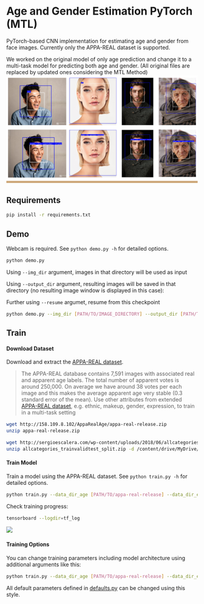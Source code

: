 # Age and Gender Estimation PyTorch (MTL)
PyTorch-based CNN implementation for estimating age and gender from face images.
Currently only the APPA-REAL dataset is supported.

We worked on the original model of only age prediction and change it to a multi-task model for predicting both age and gender. (All original files are replaced by updated ones considering the MTL Method)
<img src="misc/example_MTL.png" width="800px">

## Requirements

```bash
pip install -r requirements.txt
```

## Demo
Webcam is required.
See `python demo.py -h` for detailed options.

```bash
python demo.py
```

Using `--img_dir` argument, images in that directory will be used as input  

Using `--output_dir` argument,
resulting images will be saved in that directory (no resulting image window is displayed in this case):

Further using `--resume` argumet, resume from this checkpoint

```bash
python demo.py --img_dir [PATH/TO/IMAGE_DIRECTORY] --output_dir [PATH/TO/OUTPUT_DIRECTORY] --resume [FILE NAME/OF/CHECKPOINT]
```

## Train

#### Download Dataset

Download and extract the [APPA-REAL dataset](http://chalearnlap.cvc.uab.es/dataset/26/description/).

> The APPA-REAL database contains 7,591 images with associated real and apparent age labels. The total number of apparent votes is around 250,000. On average we have around 38 votes per each image and this makes the average apparent age very stable (0.3 standard error of the mean).
> Use other attributes from extended [APPA-REAL dataset](http://chalearnlap.cvc.uab.es/dataset/26/description/), e.g. ethnic, makeup, gender, expression, to train in a multi-task setting

```bash
wget http://158.109.8.102/AppaRealAge/appa-real-release.zip
unzip appa-real-release.zip
```

```bash
wget http://sergioescalera.com/wp-content/uploads/2018/06/allcategories_trainvalidtest_split.zip
unzip allcategories_trainvalidtest_split.zip -d /content/drive/MyDrive/project_map583/extended_data
```

#### Train Model
Train a model using the APPA-REAL dataset.
See `python train.py -h` for detailed options.

```bash
python train.py --data_dir_age [PATH/TO/appa-real-release] --data_dir_extended [PATH/TO/extended-data] --tensorboard tf_log
```

Check training progress:

```bash
tensorboard --logdir=tf_log
```

<img src="misc/tfboard.png" width="400px">

#### Training Options
You can change training parameters including model architecture using additional arguments like this:

```bash
python train.py --data_dir_age [PATH/TO/appa-real-release] --data_dir_extended [PATH/TO/extended-data] --tensorboard tf_log MODEL.ARCH se_resnet50 TRAIN.OPT sgd TRAIN.WEIGHTS_LOSS_HEAD [0.8,0.2]
```

All default parameters defined in [defaults.py](defaults.py) can be changed using this style.
